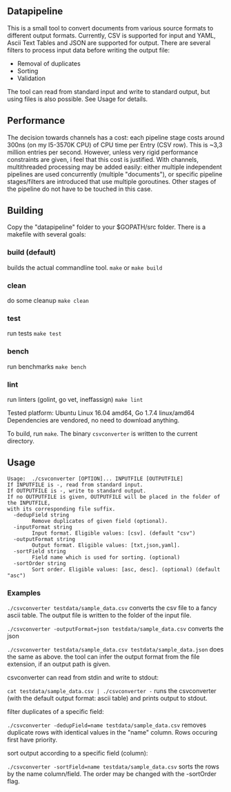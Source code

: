 ## Datapipeline
This is a small tool to convert documents from various source formats to
different output formats. Currently, CSV is supported for input and YAML, Ascii
Text Tables and JSON are supported for output.
There are several filters to process input data before writing the output file:
- Removal of duplicates
- Sorting
- Validation

The tool can read from standard input and write to standard output,
but using files is also possible. See Usage for details.
## Performance
The decision towards channels has a cost: each pipeline stage costs around 300ns
(on my I5-3570K CPU) of CPU time per Entry (CSV row). This is ~3,3 million
entries per second. However, unless very rigid performance constraints are
given, i feel that this cost is justified. With channels, multithreaded
processing may be added easily: either multiple independent pipelines are used
concurrently (multiple "documents"), or specific pipeline stages/filters are
introduced that use multiple goroutines. Other stages of the pipeline do not
have to be touched in this case.

## Building
Copy the "datapipeline" folder to your $GOPATH/src folder. There is a makefile with several goals:
### build (default)
builds the actual commandline tool. `make` or `make build`
### clean
do some cleanup `make clean`
### test
run tests `make test`
### bench
run benchmarks `make bench`
### lint
run linters (golint, go vet, ineffassign) `make lint`

Tested platform: Ubuntu Linux 16.04 amd64, Go 1.7.4 linux/amd64
Dependencies are vendored, no need to download anything.

To build, run `make`. The binary `csvconverter` is written to the current directory.

## Usage
```
Usage:  ./csvconverter [OPTION]... INPUTFILE [OUTPUTFILE]
If INPUTFILE is -, read from standard input.
If OUTPUTFILE is -, write to standard output.
If no OUTPUTFILE is given, OUTPUTFILE will be placed in the folder of the INPUTFILE,
with its corresponding file suffix.
  -dedupField string
        Remove duplicates of given field (optional).
  -inputFormat string
        Input format. Eligible values: [csv]. (default "csv")
  -outputFormat string
        Output format. Eligible values: [txt,json,yaml].
  -sortField string
        Field name which is used for sorting. (optional)
  -sortOrder string
        Sort order. Eligible values: [asc, desc]. (optional) (default "asc")
```
### Examples

`./csvconverter testdata/sample_data.csv` converts the csv file to a fancy ascii table. The output file is written to the folder of the input file.

`./csvconverter -outputFormat=json testdata/sample_data.csv` converts the json

`./csvconverter testdata/sample_data.csv testdata/sample_data.json` does the same as above. the tool can infer the output format from the file extension, if an output path is given.

csvconverter can read from stdin and write to stdout:

`cat testdata/sample_data.csv | ./csvconverter -` runs the csvconverter (with the default output format: ascii table) and prints output to stdout.

filter duplicates of a specific field:

`./csvconverter -dedupField=name testdata/sample_data.csv` removes duplicate rows with identical values in the "name" column. Rows occuring first have priority.

sort output according to a specific field (column):

`./csvconverter -sortField=name testdata/sample_data.csv` sorts the rows by the name column/field. The order may be changed with the -sortOrder flag.
